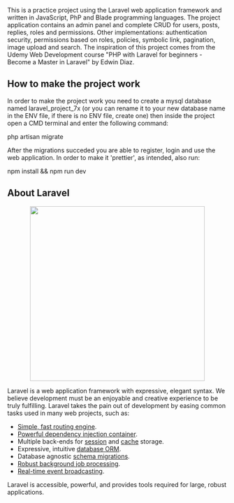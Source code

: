 This is a practice project using the Laravel web application framework and written in JavaScript, PhP and Blade programming languages.  The project application contains an admin panel and complete CRUD for users, posts, replies, roles and permissions. Other implementations: authentication security, permissions based on roles, policies, symbolic link, pagination, image upload and search.
 The inspiration of this project comes from the Udemy Web Development course "PHP with Laravel for beginners - Become a Master in Laravel" by Edwin Diaz.
 
## How to make the project work

 In order to make the project work you need to create a mysql database named laravel_project_7x (or you can rename it to your new database name in the ENV file, if there is no ENV file, create one) then inside the project open a CMD terminal and enter the following command: 
 
 php artisan migrate
 
 After the migrations succeded you are able to register, login and use the web application. In order to make it 'prettier', as intended, also run: 
 
 npm install && npm run dev
 
## About Laravel

 <p align="center"><a href="https://laravel.com" target="_blank"><img src="https://raw.githubusercontent.com/laravel/art/master/logo-lockup/5%20SVG/2%20CMYK/1%20Full%20Color/laravel-logolockup-cmyk-red.svg" width="400"></a></p>

Laravel is a web application framework with expressive, elegant syntax. We believe development must be an enjoyable and creative experience to be truly fulfilling. Laravel takes the pain out of development by easing common tasks used in many web projects, such as:

- [Simple, fast routing engine](https://laravel.com/docs/routing).
- [Powerful dependency injection container](https://laravel.com/docs/container).
- Multiple back-ends for [session](https://laravel.com/docs/session) and [cache](https://laravel.com/docs/cache) storage.
- Expressive, intuitive [database ORM](https://laravel.com/docs/eloquent).
- Database agnostic [schema migrations](https://laravel.com/docs/migrations).
- [Robust background job processing](https://laravel.com/docs/queues).
- [Real-time event broadcasting](https://laravel.com/docs/broadcasting).

Laravel is accessible, powerful, and provides tools required for large, robust applications.
